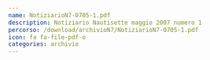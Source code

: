 ```yaml
---
name: NotiziarioN7-0705-1.pdf
description: Notiziario Nautisette maggio 2007 numero 1
percorso: /download/archivioN7/NotiziarioN7-0705-1.pdf
icon: fa fa-file-pdf-o
categories: archivio
---
```


